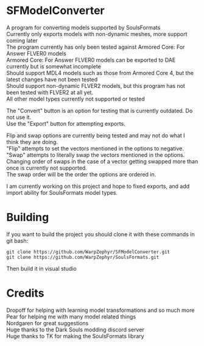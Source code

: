 # SFModelConverter
A program for converting models supported by SoulsFormats  
Currently only exports models with non-dynamic meshes, more support coming later  
The program currently has only been tested against Armored Core: For Answer FLVER0 models  
Armored Core: For Answer FLVER0 models can be exported to DAE currently but is somewhat incomplete  
Should support MDL4 models such as those from Armored Core 4, but the latest changes have not been tested  
Should support non-dynamic FLVER2 models, but this program has not been tested with FLVER2 at all yet.  
All other model types currently not supported or tested    

The "Convert" button is an option for testing that is currently outdated. Do not use it.  
Use the "Export" button for attempting exports.  

Flip and swap options are currently being tested and may not do what I think they are doing.  
"Flip" attempts to set the vectors mentioned in the options to negative.  
"Swap" attempts to literally swap the vectors mentioned in the options.  
Changing order of swaps in the case of a vector getting swapped more than once is currently not supported.  
The swap order will be the order the options are ordered in.  

I am currently working on this project and hope to fixed exports, and add import ability for SoulsFormats model types.

# Building
If you want to build the project you should clone it with these commands in git bash:  
```
git clone https://github.com/WarpZephyr/SFModelConverter.git  
git clone https://github.com/WarpZephyr/SoulsFormats.git  
```
Then build it in visual studio

# Credits
Dropoff for helping with learning model transformations and so much more  
Pear for helping me with many model related things  
Nordgaren for great suggestions  
Huge thanks to the Dark Souls modding discord server  
Huge thanks to TK for making the SoulsFormats library
